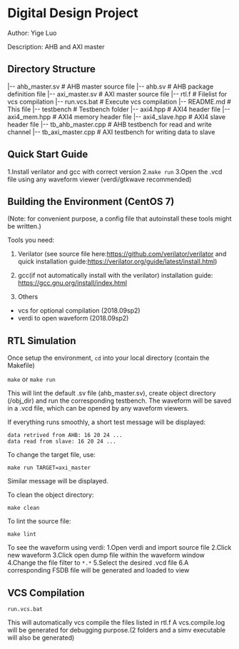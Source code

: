# Digital Design Project

Author: Yige Luo

Description: AHB and AXI master




## Directory Structure
|-- ahb_master.sv 				# AHB master source file
|-- ahb.sv 						# AHB package definition file
|-- axi_master.sv 				# AXI master source file
|-- rtl.f 						# Filelist for vcs compilation
|-- run.vcs.bat 				# Execute vcs compilation 
|-- README.md 					# This file
|-- testbench 					# Testbench folder
    |-- axi4.hpp				# AXI4 header file
    |-- axi4_mem.hpp 			# AXI4 memory header file
    |-- axi4_slave.hpp			# AXI4 slave header file
    |-- tb_ahb_master.cpp		# AHB testbench for read and write channel
    |-- tb_axi_master.cpp 		# AXI testbench for writing data to slave

## Quick Start Guide
1.Install verilator and gcc with correct version
2.`make run`
3.Open the .vcd file using any waveform viewer (verdi/gtkwave recommended)

## Building the Environment (CentOS 7)
(Note: for convenient purpose, a config file that autoinstall these tools might be written.)

Tools you need:
1. Verilator (see source file here:https://github.com/verilator/verilator and quick installation guide:https://verilator.org/guide/latest/install.html)

2. gcc(if not automatically install with the verilator)
installation guide: https://gcc.gnu.org/install/index.html

3. Others
- vcs for optional compilation (2018.09sp2)
- verdi to open waveform (2018.09sp2)

## RTL Simulation

Once setup the environment, `cd` into your local directory (contain the Makefile)

`make` or `make run`

This will lint the default .sv file (ahb_master.sv), create object directory (/obj_dir) and run the corresponding testbench. The waveform will be saved in a .vcd file, which can be opened by any waveform viewers.

If everything runs smoothly, a short test message will be displayed:
```
data retrived from AHB: 16 20 24 ...
data read from slave: 16 20 24 ...
```

To change the target file, use:

`make run TARGET=axi_master`

Similar message will be displayed.

To clean the object directory:

`make clean`

To lint the source file:

`make lint`

To see the waveform using verdi:
1.Open verdi and import source file
2.Click new waveform
3.Click open dump file within the waveform window
4.Change the file filter to `*.*`
5.Select the desired .vcd file
6.A corresponding FSDB file will be generated and loaded to view


## VCS Compilation 

`run.vcs.bat`

This will automatically vcs compile the files listed in rtl.f 
A vcs.compile.log will be generated for debugging purpose.(2 folders and a simv executable will also be generated)